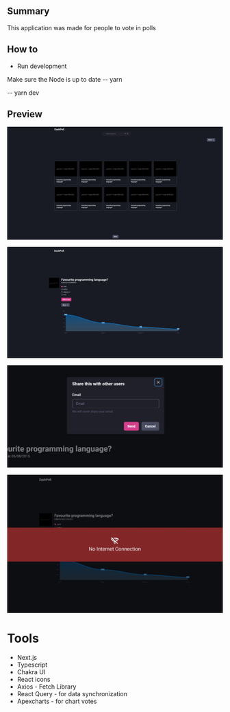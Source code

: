 ## Summary

This application was made for people to vote in polls

## How to

- Run development

Make sure the Node is up to date
-- yarn

-- yarn dev

## Preview

![](./screenshots/list.jpg)

![](./screenshots/question.jpg)

![](./screenshots/share.jpg)

![](./screenshots/no_connectivity.jpg)

# Tools

- Next.js
- Typescript
- Chakra UI
- React icons
- Axios - Fetch Library
- React Query - for data synchronization
- Apexcharts - for chart votes

